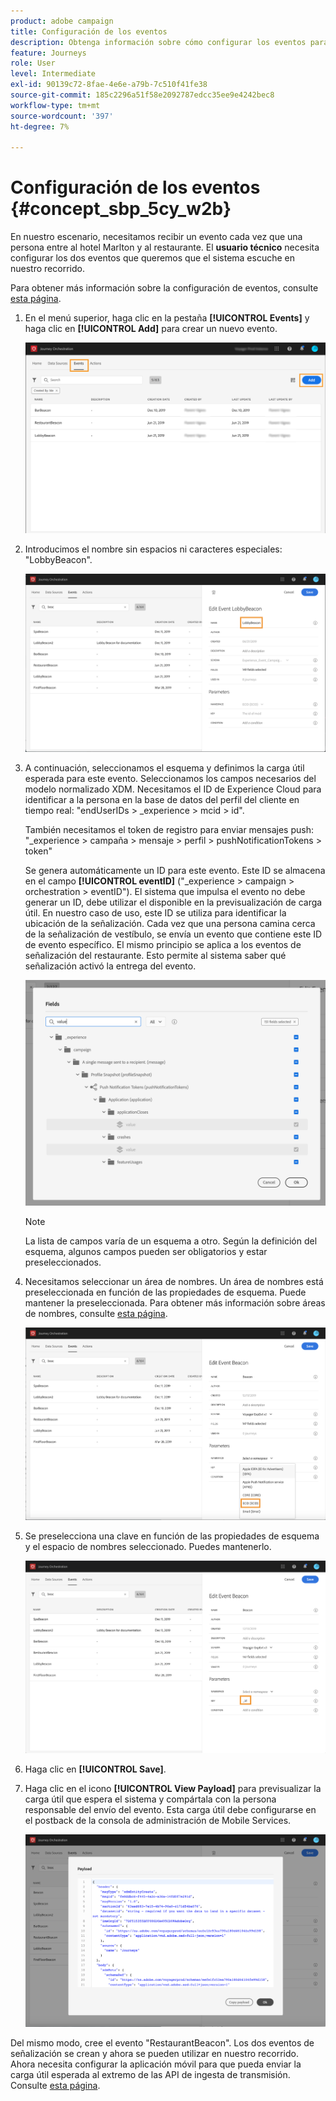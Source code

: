 ```yaml
---
product: adobe campaign
title: Configuración de los eventos
description: Obtenga información sobre cómo configurar los eventos para el caso de uso avanzado de recorrido
feature: Journeys
role: User
level: Intermediate
exl-id: 90139c72-8fae-4e6e-a79b-7c510f41fe38
source-git-commit: 185c2296a51f58e2092787edcc35ee9e4242bec8
workflow-type: tm+mt
source-wordcount: '397'
ht-degree: 7%

---
```


# Configuración de los eventos {#concept_sbp_5cy_w2b}

En nuestro escenario, necesitamos recibir un evento cada vez que una persona entre al hotel Marlton y al restaurante. El **usuario técnico** necesita configurar los dos eventos que queremos que el sistema escuche en nuestro recorrido.

Para obtener más información sobre la configuración de eventos, consulte [esta página](../event/about-events.md).

1. En el menú superior, haga clic en la pestaña **[!UICONTROL Events]** y haga clic en **[!UICONTROL Add]** para crear un nuevo evento.

   ![](../assets/journeyuc1_1.png)

1. Introducimos el nombre sin espacios ni caracteres especiales: &quot;LobbyBeacon&quot;.

   ![](../assets/journeyuc2_1.png)

1. A continuación, seleccionamos el esquema y definimos la carga útil esperada para este evento. Seleccionamos los campos necesarios del modelo normalizado XDM. Necesitamos el ID de Experience Cloud para identificar a la persona en la base de datos del perfil del cliente en tiempo real: &quot;endUserIDs > _experience > mcid > id&quot;.

   También necesitamos el token de registro para enviar mensajes push: &quot;_experience > campaña > mensaje > perfil > pushNotificationTokens > token&quot;

   Se genera automáticamente un ID para este evento. Este ID se almacena en el campo **[!UICONTROL eventID]** (&quot;_experience > campaign > orchestration > eventID&quot;). El sistema que impulsa el evento no debe generar un ID, debe utilizar el disponible en la previsualización de carga útil. En nuestro caso de uso, este ID se utiliza para identificar la ubicación de la señalización. Cada vez que una persona camina cerca de la señalización de vestíbulo, se envía un evento que contiene este ID de evento específico. El mismo principio se aplica a los eventos de señalización del restaurante. Esto permite al sistema saber qué señalización activó la entrega del evento.

   ![](../assets/journeyuc2_2.png)

   >[!NOTE]
   >
   >La lista de campos varía de un esquema a otro. Según la definición del esquema, algunos campos pueden ser obligatorios y estar preseleccionados.

1. Necesitamos seleccionar un área de nombres. Un área de nombres está preseleccionada en función de las propiedades de esquema. Puede mantener la preseleccionada. Para obtener más información sobre áreas de nombres, consulte [esta página](../event/selecting-the-namespace.md).

   ![](../assets/journeyuc2_4.png)

1. Se preselecciona una clave en función de las propiedades de esquema y el espacio de nombres seleccionado. Puedes mantenerlo.

   ![](../assets/journeyuc2_4bis.png)

1. Haga clic en **[!UICONTROL Save]**.

1. Haga clic en el icono **[!UICONTROL View Payload]** para previsualizar la carga útil que espera el sistema y compártala con la persona responsable del envío del evento.  Esta carga útil debe configurarse en el postback de la consola de administración de Mobile Services.

   ![](../assets/journeyuc2_5.png)

Del mismo modo, cree el evento &quot;RestaurantBeacon&quot;. Los dos eventos de señalización se crean y ahora se pueden utilizar en nuestro recorrido. Ahora necesita configurar la aplicación móvil para que pueda enviar la carga útil esperada al extremo de las API de ingesta de transmisión. Consulte [esta página](../event/additional-steps-to-send-events-to-journey-orchestration.md).
